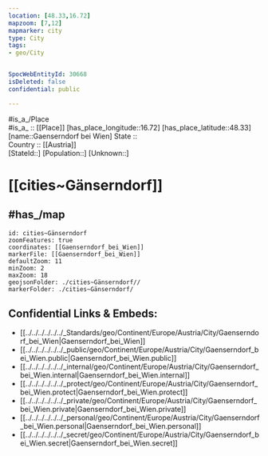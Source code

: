 ```yaml
---
location: [48.33,16.72] 
mapzoom: [7,12] 
mapmarker: city 
type: City
tags:
- geo/City


SpocWebEntityId: 30668
isDeleted: false
confidential: public

---
```

#is_a_/Place  
#is_a_ :: [[Place]] 
[has_place_longitude::16.72] 
[has_place_latitude::48.33] 
[name::Gaenserndorf bei Wien] 
State ::  
Country :: [[Austria]]  
[StateId::] 
[Population::] 
[Unknown::] 



# [[cities~Gänserndorf]] 



## #has_/map  



```leaflet
id: cities~Gänserndorf
zoomFeatures: true 
coordinates: [[Gaenserndorf_bei_Wien]] 
markerFile: [[Gaenserndorf_bei_Wien]] 
defaultZoom: 11 
minZoom: 2 
maxZoom: 18
geojsonFolder: ./cities~Gänserndorf//
markerFolder: ./cities~Gänserndorf/
```


## Confidential Links & Embeds: 
- [[../../../../../../_Standards/geo/Continent/Europe/Austria/City/Gaenserndorf_bei_Wien|Gaenserndorf_bei_Wien]] 
- [[../../../../../../_public/geo/Continent/Europe/Austria/City/Gaenserndorf_bei_Wien.public|Gaenserndorf_bei_Wien.public]] 
- [[../../../../../../_internal/geo/Continent/Europe/Austria/City/Gaenserndorf_bei_Wien.internal|Gaenserndorf_bei_Wien.internal]] 
- [[../../../../../../_protect/geo/Continent/Europe/Austria/City/Gaenserndorf_bei_Wien.protect|Gaenserndorf_bei_Wien.protect]] 
- [[../../../../../../_private/geo/Continent/Europe/Austria/City/Gaenserndorf_bei_Wien.private|Gaenserndorf_bei_Wien.private]] 
- [[../../../../../../_personal/geo/Continent/Europe/Austria/City/Gaenserndorf_bei_Wien.personal|Gaenserndorf_bei_Wien.personal]] 
- [[../../../../../../_secret/geo/Continent/Europe/Austria/City/Gaenserndorf_bei_Wien.secret|Gaenserndorf_bei_Wien.secret]] 
